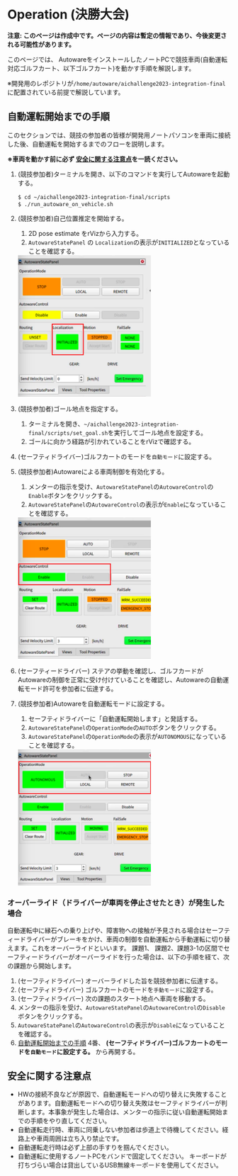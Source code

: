 # Operation (決勝大会)

**注意: このページは作成中です。ページの内容は暫定の情報であり、今後変更される可能性があります。**

このページでは、 AutowareをインストールしたノートPCで競技車両(自動運転対応ゴルフカート、以下ゴルフカート)を動かす手順を解説します。

※開発用のレポジトリが`/home/autoware/aichallenge2023-integration-final`に配置されている前提で解説しています。


## 自動運転開始までの手順

このセクションでは、競技の参加者の皆様が開発用ノートパソコンを車両に接続した後、自動運転を開始するまでのフローを説明します。

**※車両を動かす前に必ず [安全に関する注意点](#安全に関する注意点)を一読ください。**

1. (競技参加者)ターミナルを開き、以下のコマンドを実行してAutowareを起動する。
    ```
    $ cd ~/aichallenge2023-integration-final/scripts
    $ ./run_autoware_on_vehicle.sh
    ```

2. (競技参加者)自己位置推定を開始する。
   1. 2D pose estimate をrVizから入力する。
   2. `AutowareStatePanel` の `Localization`の表示が`INITIALIZED`となっていることを確認する。
   <img src="../images/operation/loc_initialized.png" alt="Localization INITIALIZED State" width="300">

3. (競技参加者)ゴール地点を指定する。
   1. ターミナルを開き、`~/aichallenge2023-integration-final/scripts/set_goal.sh`を実行してゴール地点を設定する。
   2. ゴールに向かう経路が引かれていることをrVizで確認する。

4. (セーフティドライバー)ゴルフカートのモードを`自動モード`に設定する。

5. (競技参加者)Autowareによる車両制御を有効化する。
   1. メンターの指示を受け、`AutowareStatePanel`の`AutowareControl`の`Enable`ボタンをクリックする。
   2. `AutowareStatePanel`の`AutowareControl`の表示が`Enable`になっていることを確認する。
   <img src="../images/operation/autoware_control_enabled.png" alt="Autoware Control Enabled" width="300">

6. (セーフティードライバー) ステアの挙動を確認し、ゴルフカードがAutowareの制御を正常に受け付けていることを確認し、Autowareの自動運転モード許可を参加者に伝達する。

7. (競技参加者)Autowareを自動運転モードに設定する。
   1. セーフティドライバーに「自動運転開始します」と発話する。
   2. `AutowareStatePanel`の`OperationMode`の`AUTO`ボタンをクリックする。
   3. `AutowareStatePanel`の`OperationMode`の表示が`AUTONOMOUS`になっていることを確認する。
   <img src="../images/operation/operation_mode_auto.png" alt="Operation Mode Auto" width="300">

### オーバーライド（ドライバーが車両を停止させたとき）が発生した場合
自動運転中に縁石への乗り上げや、障害物への接触が予見される場合はセーフティードライバーがブレーキをかけ、車両の制御を自動運転から手動運転に切り替えます。これをオーバーライドといいます。
課題1、 課題2、課題3-1の区間でセーフティードライバーがオーバーライドを行った場合は、以下の手順を経て、次の課題から開始します。
1. (セーフティドライバー) オーバーライドした旨を競技参加者に伝達する。
2. (セーフティドライバー) ゴルフカートのモードを`手動モード`に設定する。
3. (セーフティドライバー) 次の課題のスタート地点へ車両を移動する。
4. メンターの指示を受け、`AutowareStatePanel`の`AutowareControl`の`Disable`ボタンをクリックする。
5. `AutowareStatePanel`の`AutowareControl`の表示が`Disable`になっていることを確認する。
6. [自動運転開始までの手順](#自動運転開始までの手順) 4番、 **(セーフティドライバー)ゴルフカートのモードを`自動モード`に設定する。** から再開する。

## 安全に関する注意点

- HWの接続不良などが原因で、自動運転モードへの切り替えに失敗することがあります。自動運転モードへの切り替え失敗はセーフティドライバーが判断します。本事象が発生した場合は、メンターの指示に従い自動運転開始までの手順をやり直してください。
- 自動運転走行時、車両に同乗しない参加者は歩道上で待機してください。経路上や車両周囲は立ち入り禁止です。
- 自動運転走行時は必ず上部の手すりを掴んでください。
- 自動運転に使用するノートPCをバンドで固定してください。 キーボードが打ちづらい場合は貸出しているUSB無線キーボードを使用してください。
